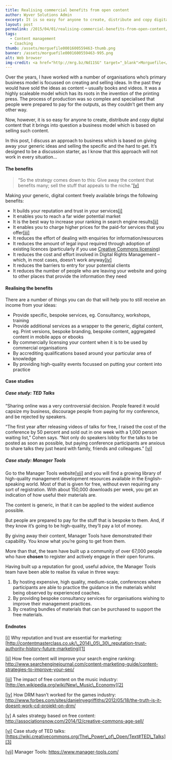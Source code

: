 ```yaml
---
title: Realising commercial benefits from open content
author: Wyver Solutions Admin
excerpt: It is so easy for anyone to create, distribute and copy digital content that it brings into question a business model which is based on selling such content. In this post I explore an approach based on giving away generic, digital content and selling specific services.
layout: post
permalink: /2015/04/01/realising-commercial-benefits-from-open-content/
tags:
  - Content management
  - Coaching
thumb: /assets/morguefile0001600559463-thumb.png
banner: /assets/morguefile0001600559463-995.png
alt: Web browser
img-credit: <a href="http://mrg.bz/Nd11SG" target="_blank">Morguefile</a>
---
```

Over the years, I have worked with a number of organisations who&#8217;s primary business model is focussed on creating and selling ideas. In the past they would have sold the ideas as content &#8211; usually books and videos. It was a highly scaleable model which has its roots in the invention of the printing press. The process of production was so complex and specialised that people were prepared to pay for the outputs, as they couldn&#8217;t get them any other way.

Now, however, it is so easy for anyone to create, distribute and copy digital content that it brings into question a business model which is based on selling such content.

In this post, I discuss an approach to business which is based on giving away your generic ideas and selling the specific and the hard to get. It&#8217;s designed to be a discussion starter, as I know that this approach will not work in every situation&#8230;

#### The benefits

> “So the strategy comes down to this: Give away the content that benefits many; sell the stuff that appeals to the niche.”<a href="#_edn5" name="_ednref5">[v]</a>

Making your generic, digital content freely available brings the following benefits:

  * It builds your reputation and trust in your services<a href="#_edn1" name="_ednref1">[i]</a>
  * It enables you to reach a far wider potential market
  * It is the best way to increase your ranking in search engine results<a href="#_edn2" name="_ednref2">[ii]</a>
  * It enables you to charge higher prices for the paid-for services that you offer<a href="#_edn3" name="_ednref3">[iii]</a>
  * It reduces the effort of dealing with enquiries for information/resources
  * It reduces the amount of legal input required through adoption of existing licences (particularly if you use <a href="http://creativecommons.org/licenses/" target="_blank">Creative Commons licensing</a>)
  * It reduces the cost and effort involved in Digital Rights Management – which, in most cases, doesn’t work anyway<a href="#_edn4" name="_ednref4">[iv]</a>
  * It reduces the barriers to entry for your potential clients
  * It reduces the number of people who are leaving your website and going to other places that provide the information they need

#### Realising the benefits

There are a number of things you can do that will help you to still receive an income from your ideas:

  * Provide specific, bespoke services, eg. Consultancy, workshops, training
  * Provide additional services as a wrapper to the generic, digital content, eg. Print versions, bespoke branding, bespoke content, aggregated content in mobile apps or ebooks
  * By commercially licensing your content when it is to be used by commercial organisations
  * By accrediting qualifications based around your particular area of knowledge
  * By providing high-quality events focussed on putting your content into practice

#### Case studies

##### Case study: TED Talks

“Sharing online was a very controversial decision. People feared it would capsize my business, discourage people from paying for my conference, and be rejected by speakers.

“The first year after releasing videos of talks for free, I raised the cost of the conference by 50 percent and sold out in one week with a 1,000 person waiting list,” Cohen says. “Not only do speakers lobby for the talks to be posted as soon as possible, but paying conference participants are anxious to share talks they just heard with family, friends and colleagues.” <a href="#_edn6" name="_ednref6">[vi]</a>

##### Case study: Manager Tools

Go to the Manager Tools website<a href="#_edn7" name="_ednref7">[vii]</a> and you will find a growing library of high-quality management development resources available in the English-speaking world. Most of that is given for free, without even requiring any sort of registration. With about 150,000 downloads per week, you get an indication of how useful their materials are.

The content is generic, in that it can be applied to the widest audience possible.

But people are prepared to pay for the stuff that is bespoke to them. And, if they know it’s going to be high-quality, they’ll pay a lot of money.

By giving away their content, Manager Tools have demonstrated their capability. You know what you’re going to get from them.

More than that, the team have built up a community of over 67,000 people who have **chosen** to register and actively engage in their open forums.

Having built up a reputation for good, useful advice, the Manager Tools team have been able to realise its value in three ways:

  1. By hosting expensive, high quality, medium-scale, conferences where participants are able to practice the guidance in the materials whilst being observed by experienced coaches.
  2. By providing bespoke consultancy services for organisations wishing to improve their management practices.
  3. By creating bundles of materials that can be purchased to support the free materials.

#### Endnotes

<a href="#_ednref1" name="_edn1">[i]</a> Why reputation and trust are essential for marketing: [http://contentmasterclass.co.uk/\_2014\_05\_30\_reputation-trust-authority-history-future-marketing][1]

<a href="#_ednref2" name="_edn2">[ii]</a> How free content will improve your search engine ranking: <http://www.searchenginejournal.com/content-marketing-guide/content-strategies-to-improve-your-seo/>

<a href="#_ednref3" name="_edn3">[iii]</a> The impact of free content on the music industry: [http://en.wikipedia.org/wiki/New\_Music\_Economy][2]

<a href="#_ednref4" name="_edn4">[iv]</a> How DRM hasn’t worked for the games industry: <http://www.forbes.com/sites/danielnyegriffiths/2012/05/18/the-truth-is-it-doesnt-work-cd-projekt-on-drm/>

<a href="#_ednref5" name="_edn5">[v]</a> A sales strategy based on free content: <http://associationsnow.com/2014/12/creative-commons-age-sell/>

<a href="#_ednref6" name="_edn6">[vi]</a> Case study of TED talks: [https://wiki.creativecommons.org/The\_Power\_of\_Open/Text#TED\_Talks][3]

<a href="#_ednref7" name="_edn7">[vii]</a> Manager Tools: <https://www.manager-tools.com/>

 [1]: http://contentmasterclass.co.uk/_2014_05_30_reputation-trust-authority-history-future-marketing
 [2]: http://en.wikipedia.org/wiki/New_Music_Economy
 [3]: https://wiki.creativecommons.org/The_Power_of_Open/Text#TED_Talks
